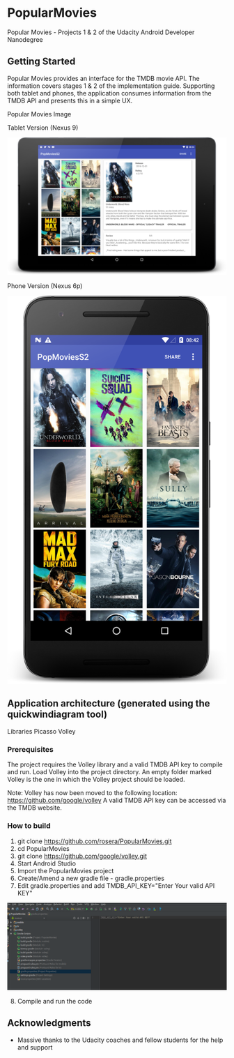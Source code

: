 # PopularMovies
Popular Movies - Projects 1 & 2 of the Udacity Android Developer Nanodegree

## Getting Started

Popular Movies provides an interface for the TMDB movie API. The information covers stages 1 & 2 of the implementation guide. Supporting both tablet and phones, the application consumes information from the TMDB API and presents this in a simple UX. 

Popular Movies Image

Tablet Version (Nexus 9)

![Popular Movies tablet application](images/nexus9_screenshot_med.png?raw=true "Project 1 & 2")

Phone Version (Nexus 6p)

![Popular Movies phone application](images/nexus6p_screenshot_med.png?raw=true "Project 1 & 2")

## Application architecture (generated using the quickwindiagram tool)

Libraries
  Picasso
  Volley


### Prerequisites

The project requires the Volley library and a valid TMDB API key to compile and run. Load Volley into the project directory. An empty folder marked Volley is the one in which the Volley project should be loaded.

Note: 
Volley has now been moved to the following location: https://github.com/google/volley
A valid TMDB API key can be accessed via the TMDB website.

### How to build

1. git clone https://github.com/rosera/PopularMovies.git
2. cd PopularMovies
3. git clone https://github.com/google/volley.git
4. Start Android Studio
5. Import the PopularMovies project
6. Create/Amend a new gradle file - gradle.properties
7. Edit gradle.properties and add TMDB_API_KEY="Enter Your valid API KEY" 

![Popular Movies phone application](images/gradle-properties-screenshot.png?raw=true "Gradle Properties")

8. Compile and run the code

## Acknowledgments

* Massive thanks to the Udacity coaches and fellow students for the help and support

